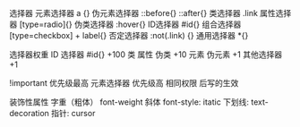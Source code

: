 选择器
元素选择器 a {}
伪元素选择器 ::before{} ::after{}
类选择器 .link
属性选择器 [type=radio]{}
伪类选择器 :hover{}
ID选择器 #id{}
组合选择器 [type=checkbox] + label{}
否定选择器 :not(.link) {}
通用选择器 *{}

选择器权重
ID 选择器 #id{} +100
类 属性 伪类 +10
元素 伪元素 +1
其他选择器 +1

!important 优先级最高
元素选择器 优先级高
相同权限 后写的生效

装饰性属性
字重（粗体） font-weight
斜体 font-style: itatic
下划线: text-decoration
指针: cursor
